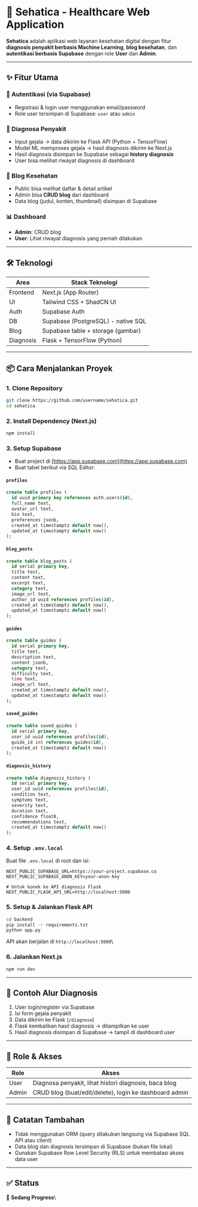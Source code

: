# 🏥 Sehatica - Healthcare Web Application

**Sehatica** adalah aplikasi web layanan kesehatan digital dengan fitur **diagnosis penyakit berbasis Machine Learning**, **blog kesehatan**, dan **autentikasi berbasis Supabase** dengan role **User** dan **Admin**.

---

## ✨ Fitur Utama

### 🔐 Autentikasi (via Supabase)

- Registrasi & login user menggunakan email/password
- Role user tersimpan di Supabase: `user` atau `admin`

### 🧠 Diagnosa Penyakit

- Input gejala → data dikirim ke Flask API (Python + TensorFlow)
- Model ML memproses gejala → hasil diagnosis dikirim ke Next.js
- Hasil diagnosis disimpan ke Supabase sebagai **history diagnosis**
- User bisa melihat riwayat diagnosis di dashboard

### 📝 Blog Kesehatan

- Public bisa melihat daftar & detail artikel
- Admin bisa **CRUD blog** dari dashboard
- Data blog (judul, konten, thumbnail) disimpan di Supabase

### 📊 Dashboard

- **Admin**: CRUD blog
- **User**: Lihat riwayat diagnosis yang pernah dilakukan

---

## 🛠️ Teknologi

| Area      | Stack Teknologi                    |
| --------- | ---------------------------------- |
| Frontend  | Next.js (App Router)               |
| UI        | Tailwind CSS + ShadCN UI           |
| Auth      | Supabase Auth                      |
| DB        | Supabase (PostgreSQL) - native SQL |
| Blog      | Supabase table + storage (gambar)  |
| Diagnosis | Flask + TensorFlow (Python)        |

---

## 📦 Cara Menjalankan Proyek

### 1. Clone Repository

```bash
git clone https://github.com/username/sehatica.git
cd sehatica
```

### 2. Install Dependency (Next.js)

```bash
npm install
```

### 3. Setup Supabase

- Buat project di [https://app.supabase.com](https://app.supabase.com)
- Buat tabel berikut via SQL Editor:

#### `profiles`

```sql
create table profiles (
  id uuid primary key references auth.users(id),
  full_name text,
  avatar_url text,
  bio text,
  preferences jsonb,
  created_at timestamptz default now(),
  updated_at timestamptz default now()
);
```

#### `blog_posts`

```sql
create table blog_posts (
  id serial primary key,
  title text,
  content text,
  excerpt text,
  category text,
  image_url text,
  author_id uuid references profiles(id),
  created_at timestamptz default now(),
  updated_at timestamptz default now()
);
```

#### `guides`

```sql
create table guides (
  id serial primary key,
  title text,
  description text,
  content jsonb,
  category text,
  difficulty text,
  time text,
  image_url text,
  created_at timestamptz default now(),
  updated_at timestamptz default now()
);
```

#### `saved_guides`

```sql
create table saved_guides (
  id serial primary key,
  user_id uuid references profiles(id),
  guide_id int references guides(id),
  created_at timestamptz default now()
);
```

#### `diagnosis_history`

```sql
create table diagnosis_history (
  id serial primary key,
  user_id uuid references profiles(id),
  condition text,
  symptoms text,
  severity text,
  duration text,
  confidence float8,
  recommendations text,
  created_at timestamptz default now()
);
```

### 4. Setup `.env.local`

Buat file `.env.local` di root dan isi:

```env
NEXT_PUBLIC_SUPABASE_URL=https://your-project.supabase.co
NEXT_PUBLIC_SUPABASE_ANON_KEY=your-anon-key

# Untuk konek ke API diagnosis Flask
NEXT_PUBLIC_FLASK_API_URL=http://localhost:5000
```

### 5. Setup & Jalankan Flask API

```bash
cd backend
pip install -r requirements.txt
python app.py
```

API akan berjalan di `http://localhost:5000`\

### 6. Jalankan Next.js

```bash
npm run dev
```

---

## 🧲 Contoh Alur Diagnosis

1. User login/register via Supabase
2. Isi form gejala penyakit
3. Data dikirim ke Flask (`/diagnose`)
4. Flask kembalikan hasil diagnosis → ditampilkan ke user
5. Hasil diagnosis disimpan di Supabase → tampil di dashboard user

---

## 👥 Role & Akses

| Role  | Akses                                                  |
| ----- | ------------------------------------------------------ |
| User  | Diagnosa penyakit, lihat histori diagnosis, baca blog  |
| Admin | CRUD blog (buat/edit/delete), login ke dashboard admin |

---

## 📁 Catatan Tambahan

- Tidak menggunakan ORM (query dilakukan langsung via Supabase SQL API atau client)
- Data blog dan diagnosis tersimpan di Supabase (bukan file lokal)
- Gunakan Supabase Row Level Security (RLS) untuk membatasi akses data user

---

## ✅ Status

🔄 **Sedang Progress**\

